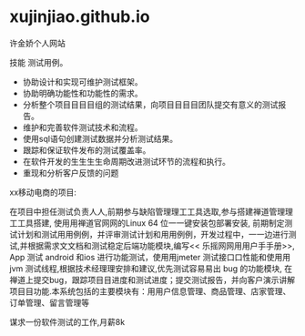# xujinjiao.github.io
许金娇个人网站

技能
测试用例。
- 协助设计和实现可维护测试框架。
- 协助明确功能性和功能性的需求。
- 分析整个项⽬目⽬目组的测试结果，向项⽬目⽬目团队提交有意义的测试报告。
- 维护和完善软件测试技术和流程。
- 使用sql语句创建测试数据并分析测试结果。
- 跟踪和保证软件发布的测试覆盖率。
- 在软件开发的⽣生⽣生命周期改进测试环节的流程和执行。
- 重现和分析客户反馈的问题



xx移动电商的项目:

在项目中担任测试负责⼈人,前期参与缺陷管理理⼯工具选取,参与搭建禅道管理理⼯工具搭建, 使⽤用禅道官⽹网的Linux 64 位⼀一键安装包部署安装, 前期制定测试计划和测试⽤用例例，并评审测试计划和⽤用例例，开发过程中，⼀一边进行测试,并根据需求⽂文档和测试稳定后端功能模块,编写<< 乐摇⽹网⽤用户⼿手册>>, App 测试 android 和ios 进行功能测试，使⽤用jmeter 测试接⼝口性能和使⽤用jvm 测试线程,根据技术经理理安排和建议,优先测试容易易出 bug 的功能模块, 在禅道上提交bug，跟踪项⽬目进度和测试进度；提交测试报告，并向客户演示讲解项⽬目功能.本系统包括的主要模块有：⽤用户信息管理、商品管理、店家管理、订单管理、留言管理等


谋求一份软件测试的工作,月薪8k


